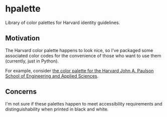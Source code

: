 # hpalette
Library of color palettes for Harvard identity guidelines.

## Motivation

The Harvard color palette happens to look nice, so I've packaged some associated color codes for the convenience of those who want to use them (currently, just in Python).

For example, consider [the color palette for the Harvard John A. Paulson School of Engineering and Applied Sciences](https://www.seas.harvard.edu/communications/identity-guidelines/color-palettes).

## Concerns

I'm not sure if these palettes happen to meet accessibility requirements and distinguishability when printed in black and white.

